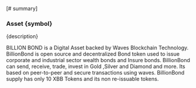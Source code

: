 [# summary]
### Asset {symbol}

{description}

BILLION BOND is a Digital Asset backed by Waves Blockchain Technology.
BillionBond is open source and decentralized Bond token used to issue corporate and industrial sector wealth bonds and Insure bonds.
BillionBond can send, receive, trade, invest in Gold ,Silver and Diamond and more. Its based on peer-to-peer and secure transactions using waves. BillionBond supply has only 10 XBB Tokens and its non re-issuable tokens.
